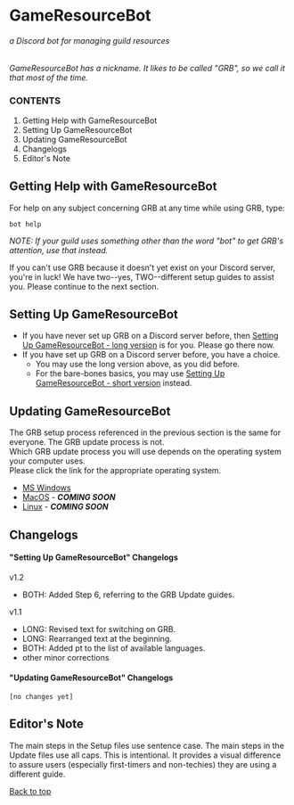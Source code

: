 # GameResourceBot

###### a Discord bot for managing guild resources

*GameResourceBot has a nickname. It likes to be called "GRB", so we call it that most of the time.*

### CONTENTS

1. Getting Help with GameResourceBot
2. Setting Up GameResourceBot
3. Updating GameResourceBot
4. Changelogs
5. Editor's Note

## Getting Help with GameResourceBot

For help on any subject concerning GRB at any time while using GRB, type:

    bot help
    

*NOTE: If your guild uses something other than the word "bot" to get GRB's attention, use that instead.*

If you can't use GRB because it doesn't yet exist on your Discord server, you're in luck! We have two--yes, TWO--different setup guides to assist you. Please continue to the next section.

## Setting Up GameResourceBot

- If you have never set up GRB on a Discord server before, then [Setting Up GameResourceBot - long version](./SETUP-long.md) is for you. Please go there now.
- If you have set up GRB on a Discord server before, you have a choice. 
    - You may use the long version above, as you did before.
    - For the bare-bones basics, you may use [Setting Up GameResourceBot - short version](./SETUP-short.md) instead.

## Updating GameResourceBot

The GRB setup process referenced in the previous section is the same for everyone. The GRB update process is not.  
Which GRB update process you will use depends on the operating system your computer uses.  
Please click the link for the appropriate operating system.

- [MS Windows](./UPDATE-MSWin.md)
- [MacOS](./UPDATE-MacOS.md) - ***COMING SOON***
- [Linux](./UPDATE-Linux.md) - ***COMING SOON***

## Changelogs

#### "Setting Up GameResourceBot" Changelogs

v1.2

- BOTH: Added Step 6, referring to the GRB Update guides.

v1.1

- LONG: Revised text for switching on GRB.
- LONG: Rearranged text at the beginning.
- BOTH: Added pt to the list of available languages.
- other minor corrections

#### "Updating GameResourceBot" Changelogs

    [no changes yet]
    

## Editor's Note

The main steps in the Setup files use sentence case. The main steps in the Update files use all caps. This is intentional. It provides a visual difference to assure users (especially first-timers and non-techies) they are using a different guide.

[Back to top](#gameresourcebot)
